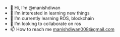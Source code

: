 - 👋 Hi, I’m @manishdiwan
- 👀 I’m interested in learning new things
- 🌱 I’m currently learning ROS, blockchain
- 💞️ I’m looking to collaborate on ros
- 📫 How to reach me manishdiwan008@gmail.com

<!---
manishdiwan07 is a ✨ special ✨ repository because its `README.md` (this file) appears on your GitHub profile.
You can click the Preview link to take a look at your changes.
--->
